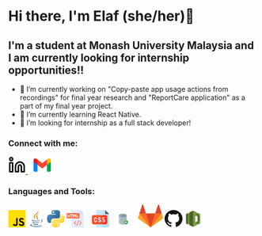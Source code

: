 # Hi there, I'm Elaf (she/her)👋

## I'm a student at Monash University Malaysia and I am currently looking for internship opportunities!!
- 🔭 I’m currently working on "Copy-paste app usage actions from recordings" for final year research and "ReportCare application" as a part of my final year project. 
- 🌱 I’m currently learning React Native. 
- 👯 I’m looking for internship as a full stack developer! 

### Connect with me:

[<picture>
  <source media="(prefers-color-scheme: dark)" srcset="/img/linkedin-dark.svg">
  <source media="(prefers-color-scheme: light)" srcset="/img/linkedin-light.svg">
  <img alt="linkedIn logo." src="img/linkedin-light.svg" width="7%">
</picture>](https://www.linkedin.com/in/elafaa/)
&nbsp;&nbsp;
[<picture>
  <img alt="gmail logo." src="img/gmail.png" width="7%">
</picture>](mailto:elafasalh@gmail.com)


### Languages and Tools:
<picture>
  <img alt="JavaScript logo." src="img/JavaScript.png" width="7%">
</picture>
<picture>
  <img alt="Java logo." src="img/java.png" width="7%">
</picture>
<picture>
  <img alt="Python logo." src="img/python.png" width="7%">
</picture>
<picture>
  <img alt="HTML logo." src="img/html.png" width="7%">
</picture>
&nbsp;&nbsp;
<picture>
  <img alt="CSS logo." src="img/css.png" width="7%">
</picture>
<picture>
  <img alt="Oracle SQL logo." src="img/Oracle_SQL_Developer-Logo.png" width="10%">
</picture>
<picture>
  <img alt="GitLab logo." src="img/gitlab-logo-gray-rgb.png" width="10%">
</picture>
<picture>
  <img alt="GitHub logo." src="img/GitHub.png" width="7%">
</picture>
<picture>
  <img alt="AWS codecommit logo." src="img/aws-codecommit.png" width="7%">
</picture>


